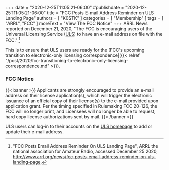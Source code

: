 +++
date = "2020-12-25T11:05:21-06:00"
#publishdate = "2020-12-25T11:05:21-06:00"
title = "FCC Posts E-mail Address Reminder on ULS Landing Page"
authors = [ "K0STK" ]
categories = [ "Membership" ]
tags = [ "ARRL", "FCC" ]
moreText = "View The FCC Notice"
+++
ARRL News reported on December 21, 2020, "The FCC is encouraging users of the
Universal Licensing Service
([ULS](https://www.fcc.gov/wireless/systems-utilities/universal-licensing-system))
to have an e-mail address on file with the FCC." [^1]

[^1]: "FCC Posts Email Address Reminder On ULS Landing Page", ARRL the national association for Amateur Radio, accessed December 25 2020, http://www.arrl.org/news/fcc-posts-email-address-reminder-on-uls-landing-page.

This is to ensure that ULS users are ready for the [FCC's upcoming transition
to electronic-only licensing correspondence]({{< relref "/post/2020/fcc-transitioning-to-electronic-only-licensing-correspondence.md" >}}).

<!--more-->

### FCC Notice

{{< banner >}}
Applicants are strongly encouraged to provide an e-mail address on their
license application(s), which will trigger the electronic issuance of an
official copy of their license(s) to the e-mail provided upon application
grant.  Per the timing specified in Rulemaking FCC 20-126, the FCC will no
longer print, and Licensees will no longer be able to request, hard copy
license authorizations sent by mail.
{{< /banner >}}

ULS users can log-in to their accounts on the 
[ULS homepage](https://www.fcc.gov/wireless/systems-utilities/universal-licensing-system)
to add or update their e-mail address.
